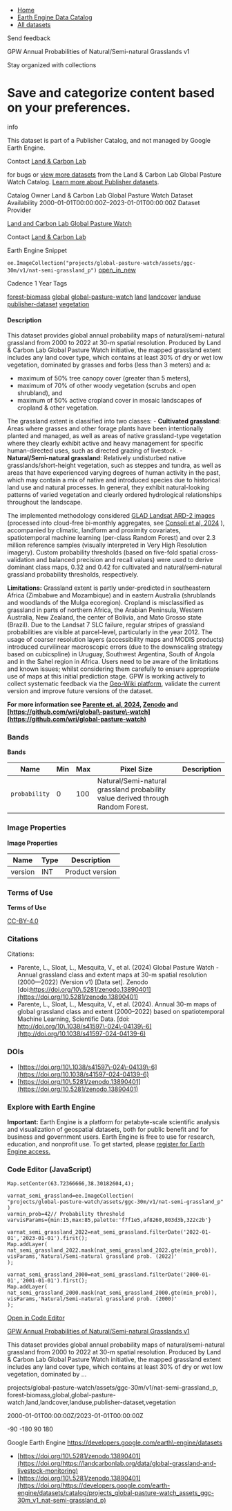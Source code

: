 



* [Home](https://developers.google.com/)
* [Earth Engine Data Catalog](https://developers.google.com/earth-engine/datasets)
* [All datasets](https://developers.google.com/earth-engine/datasets/catalog)





 
 
 Send feedback
 
 

GPW Annual Probabilities of Natural/Semi\-natural Grasslands v1


 
 Stay organized with collections
 

 
 Save and categorize content based on your preferences.
=================================================================================================================================================================









info


 This dataset is part of a Publisher Catalog, and not managed by Google Earth Engine.
 
 Contact [Land \& Carbon Lab](https://landcarbonlab.org/subscribe)
 
 for bugs or [view more datasets](https://developers.google.com/earth-engine/datasets/publisher/global-pasture-watch)
 from the Land \& Carbon Lab Global Pasture Watch Catalog. [Learn more about Publisher datasets](/earth-engine/datasets/publisher).
 






Catalog Owner
Land \& Carbon Lab Global Pasture Watch
Dataset Availability
2000\-01\-01T00:00:00Z–2023\-01\-01T00:00:00Z
Dataset Provider


[Land and Carbon Lab Global Pasture Watch](https://landcarbonlab.org/data/global-grassland-and-livestock-monitoring)


Contact
[Land \& Carbon Lab](https://landcarbonlab.org/subscribe)

Earth Engine Snippet


`ee.ImageCollection("projects/global-pasture-watch/assets/ggc-30m/v1/nat-semi-grassland_p")` 
[open\_in\_new](https://code.earthengine.google.com/?scriptPath=Examples:Datasets/global-pasture-watch/projects_global-pasture-watch_assets_ggc-30m_v1_nat-semi-grassland_p)





Cadence
1 Year
Tags


[forest\-biomass](/earth-engine/datasets/tags/forest-biomass)
[global](/earth-engine/datasets/tags/global)
[global\-pasture\-watch](/earth-engine/datasets/tags/global-pasture-watch)
[land](/earth-engine/datasets/tags/land)
[landcover](/earth-engine/datasets/tags/landcover)
[landuse](/earth-engine/datasets/tags/landuse)
[publisher\-dataset](/earth-engine/datasets/tags/publisher-dataset)
[vegetation](/earth-engine/datasets/tags/vegetation)








#### Description



This dataset provides global annual probability maps of natural/semi\-natural
grassland from 2000 to 2022 at 30\-m spatial resolution. 
Produced by Land \&
Carbon Lab Global Pasture Watch initiative, the mapped grassland extent
includes any land cover type, which contains at least 30% of dry or wet
low vegetation, dominated by grasses and forbs (less than 3 meters) 
and a:


* maximum of 50% tree canopy cover (greater than 5 meters),
* maximum of 70% of other woody vegetation (scrubs and open shrubland), and
* maximum of 50% active cropland cover in mosaic landscapes of cropland
\& other vegetation.


The grassland extent is classified into two classes:
\- **Cultivated grassland**: Areas where grasses and other forage plants have
been intentionally planted and managed, as well as areas of native 
grassland\-type vegetation where they clearly exhibit active and
heavy management for specific human\-directed uses, such as directed
grazing of livestock.
\- **Natural/Semi\-natural grassland**: Relatively undisturbed native
grasslands/short\-height vegetation, such as steppes and tundra, 
as well as areas that have experienced varying degrees of human 
activity in the past, which may contain a mix of native and 
introduced species due to historical land use and natural processes. 
In general, they exhibit natural\-looking patterns of varied vegetation 
and clearly ordered hydrological relationships throughout the landscape.


The implemented methodology considered [GLAD Landsat ARD\-2 images](https://glad.umd.edu/ard) (processed into cloud\-free bi\-monthly 
aggregates, see [Consoli et al, 2024](https://doi.org/10.7717/peerj.18585)
), accompanied by climatic, landform and proximity covariates, 
spatiotemporal machine learning (per\-class Random Forest) and over 
2\.3 million reference samples (visually interpreted in Very High 
Resolution imagery). Custom probability thresholds (based on five\-fold 
spatial cross\-validation and balanced precision and recall values) 
were used to derive dominant class maps, 0\.32 and 0\.42 for 
cultivated and natural/semi\-natural grassland probability thresholds, respectively.


**Limitations:** Grassland extent is partly under\-predicted in southeastern
Africa (Zimbabwe and Mozambique) and in eastern Australia (shrublands and
woodlands of the Mulga ecoregion). Cropland is misclassified as grassland
in parts of northern Africa, the Arabian Peninsula, Western Australia, 
New Zealand, the center of Bolivia, and Mato Grosso state (Brazil). Due 
to the Landsat 7 SLC failure, regular stripes of grassland probabilities 
are visible at parcel\-level, particularly in the year 2012\. The usage of 
coarser resolution layers (accessibility maps and MODIS products) 
introduced curvilinear macroscopic errors (due to the downscaling 
strategy based on cubicspline) in Uruguay, Southwest Argentina, South 
of Angola and in the Sahel region in Africa. Users need to be aware 
of the limitations and known issues; whilst considering them 
carefully to ensure appropriate use of maps at this initial prediction 
stage. GPW is working actively to collect systematic feedback via the [Geo\-Wiki 
platform](https://www.geo-wiki.org), validate the current version 
and improve future versions of the dataset.


**For more information see [Parente et. al, 2024](http://doi.org/10.1038/s41597-024-04139-6),
[Zenodo](https://zenodo.org/records/13890401) and 
[https://github.com/wri/global\-pasture\-watch](https://github.com/wri/global-pasture-watch)**





### Bands


**Bands**




| Name | Min | Max | Pixel Size | Description |
| --- | --- | --- | --- | --- |
| `probability` | 0 | 100 | Natural/Semi\-natural grassland probability value derived through Random Forest. |




### Image Properties


**Image Properties**




| Name | Type | Description |
| --- | --- | --- |
| version | INT | Product version |




### Terms of Use


**Terms of Use**


[CC\-BY\-4\.0](https://spdx.org/licenses/CC-BY-4.0.html)




### Citations



Citations:
* Parente, L., Sloat, L., Mesquita, V., et al. (2024\) 
Global Pasture Watch \- Annual grassland class and extent 
maps at 30\-m spatial resolution (2000—2022\) (Version v1\) 
\[Data set]. Zenodo
[doi:https://doi.org/10\.5281/zenodo.13890401](https://doi.org/10.5281/zenodo.13890401)
* Parente, L., Sloat, L., Mesquita, V., et al. (2024\).
Annual 30\-m maps of global grassland class and extent (2000–2022\) 
based on spatiotemporal Machine Learning, Scientific Data.
[doi: http://doi.org/10\.1038/s41597\-024\-04139\-6](http://doi.org/10.1038/s41597-024-04139-6)





### DOIs


* [https://doi.org/10\.1038/s41597\-024\-04139\-6](https://doi.org/10.1038/s41597-024-04139-6)
* [https://doi.org/10\.5281/zenodo.13890401](https://doi.org/10.5281/zenodo.13890401)




### Explore with Earth Engine


**Important:** 
 Earth Engine is a platform for petabyte\-scale scientific analysis and visualization of
 geospatial datasets, both for public benefit and for business and government users.
 Earth Engine is free to use for research, education, and nonprofit use. To get started, please
 [register for Earth Engine access.](https://console.cloud.google.com/earth-engine)



### Code Editor (JavaScript)



```
Map.setCenter(63.72366666,38.30182604,4);

varnat_semi_grassland=ee.ImageCollection(
"projects/global-pasture-watch/assets/ggc-30m/v1/nat-semi-grassland_p"
)
varmin_prob=42// Probability threshold
varvisParams={min:15,max:85,palette:'f7f1e5,af8260,803d3b,322c2b'}

varnat_semi_grassland_2022=nat_semi_grassland.filterDate('2022-01-01','2023-01-01').first();
Map.addLayer(
nat_semi_grassland_2022.mask(nat_semi_grassland_2022.gte(min_prob)),
visParams,'Natural/Semi-natural grassland prob. (2022)'
);

varnat_semi_grassland_2000=nat_semi_grassland.filterDate('2000-01-01','2001-01-01').first();
Map.addLayer(
nat_semi_grassland_2000.mask(nat_semi_grassland_2000.gte(min_prob)),
visParams,'Natural/Semi-natural grassland prob. (2000)'
);
```



[Open in Code Editor](https://code.earthengine.google.com/?scriptPath=Examples:Datasets/global-pasture-watch/projects_global-pasture-watch_assets_ggc-30m_v1_nat-semi-grassland_p)


[GPW Annual Probabilities of Natural/Semi\-natural Grasslands v1](/earth-engine/datasets/catalog/projects_global-pasture-watch_assets_ggc-30m_v1_nat-semi-grassland_p)

This dataset provides global annual probability maps of natural/semi\-natural grassland from 2000 to 2022 at 30\-m spatial resolution. Produced by Land \& Carbon Lab Global Pasture Watch initiative, the mapped grassland extent includes any land cover type, which contains at least 30% of dry or wet low vegetation, dominated by …

 projects/global\-pasture\-watch/assets/ggc\-30m/v1/nat\-semi\-grassland\_p,
 forest\-biomass,global,global\-pasture\-watch,land,landcover,landuse,publisher\-dataset,vegetation

2000\-01\-01T00:00:00Z/2023\-01\-01T00:00:00Z



 \-90 \-180 90 180
 



Google Earth Engine
https://developers.google.com/earth\-engine/datasets

* [https://doi.org/10\.5281/zenodo.13890401](https://doi.org/https://landcarbonlab.org/data/global-grassland-and-livestock-monitoring)
* [https://doi.org/10\.5281/zenodo.13890401](https://doi.org/https://developers.google.com/earth-engine/datasets/catalog/projects_global-pasture-watch_assets_ggc-30m_v1_nat-semi-grassland_p)









